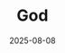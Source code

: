 ---
title: God
fulltitle: God
date: 2025-08-08
tags:
- 2025
characters:
- cobian
- tzipora
categories:
- comics
keywords:
- 2025
rgb: 214, 119, 136
url: /stories/god/
image: /images/fullres/god.jpg
---